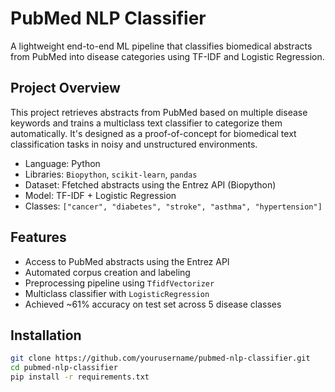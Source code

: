 # PubMed NLP Classifier

A lightweight end-to-end ML pipeline that classifies biomedical abstracts from PubMed into disease categories using TF-IDF and Logistic Regression.

## Project Overview

This project retrieves abstracts from PubMed based on multiple disease keywords and trains a multiclass text classifier to categorize them automatically. It's designed as a proof-of-concept for biomedical text classification tasks in noisy and unstructured environments.

- Language: Python
- Libraries: `Biopython`, `scikit-learn`, `pandas`
- Dataset: Ffetched abstracts using the Entrez API (Biopython)
- Model: TF-IDF + Logistic Regression
- Classes: `["cancer", "diabetes", "stroke", "asthma", "hypertension"]`

## Features

- Access to PubMed abstracts using the Entrez API
- Automated corpus creation and labeling
- Preprocessing pipeline using `TfidfVectorizer`
- Multiclass classifier with `LogisticRegression`
- Achieved ~61% accuracy on test set across 5 disease classes

## Installation

```bash
git clone https://github.com/yourusername/pubmed-nlp-classifier.git
cd pubmed-nlp-classifier
pip install -r requirements.txt
